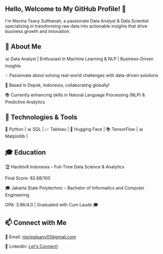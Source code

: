 ## Hello, Welcome to My GitHub Profile! 👋

I'm Nisrina Tsany Sulthanah, a passionate Data Analyst & Data Scientist specializing in transforming raw data into actionable insights that drive business growth and innovation.


## 🚀 About Me
📊 Data Analyst | Enthusiast in Machine Learning & NLP | Business-Driven Insights

💡 Passionate about solving real-world challenges with data-driven solutions

📍 Based in Depok, Indonesia, collaborating globally!

📚 Currently enhancing skills in Natural Language Processing (NLP) & Predictive Analytics

## 🔧 Technologies & Tools
🐍 Python | 📊 SQL | 📈 Tableau | 🤖 Hugging Face | 📚 TensorFlow | 📊 Matplotlib |


## 🎓 Education
🏆 Hacktiv8 Indonesia – Full-Time Data Science & Analytics

Final Score: 82.68/100

🎓 Jakarta State Polytechnic – Bachelor of Informatics and Computer Engineering

GPA: 3.86/4.0 | Graduated with Cum Laude 🎓

## 📫 Connect with Me
📝 Email: nisrinatsany01@gmail.com

💼 LinkedIn: [Let's Connect!](https://www.linkedin.com/in/nisrinatsanys)
